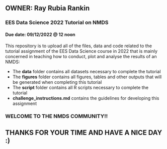 ## OWNER: Ray Rubia Rankin

### EES Data Science 2022 Tutorial on NMDS
#### Due date: 09/12/2022 @ 12 noon
This repository is to upload all of the files, data and code related to the tutorial
assignment of the EES Data Science course in 2022 that is mainly concerned in teaching how to conduct, plot and analyse the results of an NMDS:
- The **data** folder contains all datasets necessary to complete the tutorial
- The **figures** folder contains all figures, tables and other outputs that will be generated when completing this tutorial
- The **script** folder contains all R scripts necessary to complete the tutorial
- **challenge_instructions.md** contains the guidelines for developing this assignment

### WELCOME TO THE NMDS COMMUNITY!!
## THANKS FOR YOUR TIME AND HAVE A NICE DAY :)